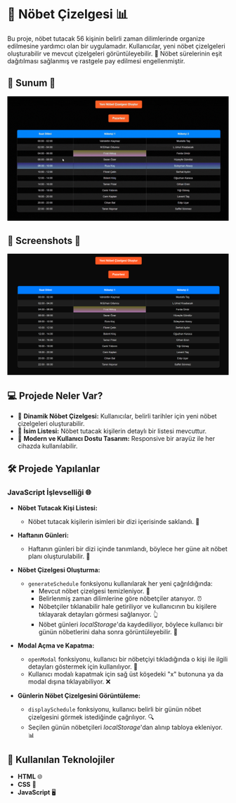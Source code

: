 # 📅 Nöbet Çizelgesi 📊
Bu proje, nöbet tutacak 56  kişinin belirli zaman dilimlerinde organize edilmesine yardımcı olan bir uygulamadır. Kullanıcılar, yeni nöbet çizelgeleri oluşturabilir ve mevcut çizelgeleri görüntüleyebilir. 📅 Nöbet sürelerinin eşit dağıtılması sağlanmış ve rastgele pay edilmesi engellenmiştir.  

## 📸 Sunum 📸
![](https://github.com/Fiartaks/27-Nobet-Cizelgesi/blob/main/gif%20and%20png/nobet.gif)

## 📸 Screenshots 📸

![](https://github.com/Fiartaks/27-Nobet-Cizelgesi/blob/main/gif%20and%20png/nobet2.png)


## 💻 Projede Neler Var?
- 📅 **Dinamik Nöbet Çizelgesi:** Kullanıcılar, belirli tarihler için yeni nöbet çizelgeleri oluşturabilir.
- 👥 **İsim Listesi:** Nöbet tutacak kişilerin detaylı bir listesi mevcuttur.
- 🌟 **Modern ve Kullanıcı Dostu Tasarım:** Responsive bir arayüz ile her cihazda kullanılabilir.

## 🛠️ Projede Yapılanlar

### JavaScript İşlevselliği 🌐

- **Nöbet Tutacak Kişi Listesi:** 
  - Nöbet tutacak kişilerin isimleri bir dizi içerisinde saklandı. 📝
  
- **Haftanın Günleri:** 
  - Haftanın günleri bir dizi içinde tanımlandı, böylece her güne ait nöbet planı oluşturulabilir. 📅

- **Nöbet Çizelgesi Oluşturma:** 
  - `generateSchedule` fonksiyonu kullanılarak her yeni çağrıldığında:
    - Mevcut nöbet çizelgesi temizleniyor. 🧹
    - Belirlenmiş zaman dilimlerine göre nöbetçiler atanıyor. ⏰
    - Nöbetçiler tıklanabilir hale getiriliyor ve kullanıcının bu kişilere tıklayarak detayları görmesi sağlanıyor. 👆
    - Nöbet günleri *localStorage*'da kaydediliyor, böylece kullanıcı bir günün nöbetlerini daha sonra görüntüleyebilir. 💾

- **Modal Açma ve Kapatma:** 
  - `openModal` fonksiyonu, kullanıcı bir nöbetçiyi tıkladığında o kişi ile ilgili detayları göstermek için kullanılıyor. 📜
  - Kullanıcı modalı kapatmak için sağ üst köşedeki "x" butonuna ya da modal dışına tıklayabiliyor. ❌

- **Günlerin Nöbet Çizelgesini Görüntüleme:** 
  - `displaySchedule` fonksiyonu, kullanıcı belirli bir günün nöbet çizelgesini görmek istediğinde çağrılıyor. 🔍
  - Seçilen günün nöbetçileri *localStorage*'dan alınıp tabloya ekleniyor. 📊

## 🚀 Kullanılan Teknolojiler
- **HTML** 🌐
- **CSS** 🎨
- **JavaScript** 🖥️

